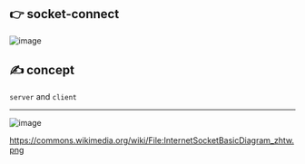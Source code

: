 ## 👉 socket-connect


![image](https://github.com/sbeen1840/DE-socket-connect/assets/108644811/5e9c6047-63d2-46a0-b3a3-c4447e483c35)

## ✍️ concept

`server` and `client`

---

![image](https://github.com/sbeen1840/DE-socket-connect/assets/108644811/c0261e71-b713-44af-9512-5b86f2c03ae6)

https://commons.wikimedia.org/wiki/File:InternetSocketBasicDiagram_zhtw.png
